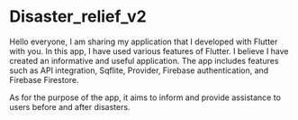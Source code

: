 # Disaster_relief_v2

Hello everyone, I am sharing my application that I developed with Flutter with you. In this app, I have used various features of Flutter. I believe I have created an informative and useful application. The app includes features such as API integration, Sqflite, Provider, Firebase authentication, and Firebase Firestore.

As for the purpose of the app, it aims to inform and provide assistance to users before and after disasters.
